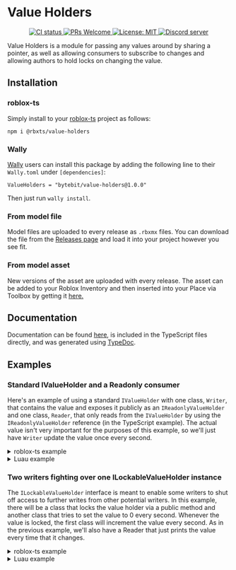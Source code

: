 # Value Holders
<p align="center">
  <a href="https://github.com/Bytebit-Org/roblox-ValueHolders/actions">
      <img src="https://github.com/Bytebit-Org/roblox-ValueHolders/workflows/CI/badge.svg" alt="CI status" />
  </a>
  <a href="http://makeapullrequest.com">
    <img src="https://img.shields.io/badge/PRs-welcome-blue.svg" alt="PRs Welcome" />
  </a>
  <a href="https://opensource.org/licenses/MIT">
    <img src="https://img.shields.io/badge/License-MIT-blue.svg" alt="License: MIT" />
  </a>
  <a href="https://discord.gg/QEz3v8y">
    <img src="https://img.shields.io/badge/discord-join-7289DA.svg?logo=discord&longCache=true&style=flat" alt="Discord server" />
  </a>
</p>

Value Holders is a module for passing any values around by sharing a pointer, as well as allowing consumers to subscribe to changes and allowing authors to hold locks on changing the value.

## Installation
### roblox-ts
Simply install to your [roblox-ts](https://roblox-ts.com/) project as follows:
```
npm i @rbxts/value-holders
```

### Wally
[Wally](https://github.com/UpliftGames/wally/) users can install this package by adding the following line to their `Wally.toml` under `[dependencies]`:
```
ValueHolders = "bytebit/value-holders@1.0.0"
```

Then just run `wally install`.

### From model file
Model files are uploaded to every release as `.rbxmx` files. You can download the file from the [Releases page](https://github.com/Bytebit-Org/roblox-ValueHolders/releases) and load it into your project however you see fit.

### From model asset
New versions of the asset are uploaded with every release. The asset can be added to your Roblox Inventory and then inserted into your Place via Toolbox by getting it [here.](https://www.roblox.com/library/9170323611/Value-Holders-Package)

## Documentation
Documentation can be found [here](https://github.com/Bytebit-Org/roblox-ValueHolders/tree/master/docs), is included in the TypeScript files directly, and was generated using [TypeDoc](https://typedoc.org/).

## Examples
### Standard IValueHolder and a Readonly consumer
Here's an example of using a standard `IValueHolder` with one class, `Writer`, that contains the value and exposes it publicly as an `IReadonlyValueHolder` and one class, `Reader`, that only reads from the `IValueHolder` by using the `IReadonlyValueHolder` reference (in the TypeScript example). The actual value isn't very important for the purposes of this example, so we'll just have `Writer` update the value once every second.

<details>
  <summary>roblox-ts example</summary>

  ```ts
  import { IValueHolder, IReadonlyValueHolder, ValueHolder } from "@rbxts/value-holders";

  export class Writer {
    public readonly valueHolder: IReadonlyValueHolder<number>;

    private readonly internalValueHolder: IValueHolder<number>;

    public constructor() {
      this.internalValueHolder = new ValueHolder(0);
      this.valueHolder = this.internalValueHolder;

      this.incrementValueEverySecond();
    }

    private incrementValueEverySecond() {
      while (true) {
        task.wait(1);
        valueHolder.updateValue(currentValue => currentValue + 1);
      }
    }
  }

  export class Reader {
    public constructor(writer: Writer) {
      this.printEveryValueUpdate(writer.valueHolder);
    }

    private printEveryValueUpdate(valueHolder: IReadonlyValueHolder<number>) {
      valueHolder.valueChanged.Connect(newValue => print("New value is: " + newValue));
    }
  }
  ```
</details>

<details>
  <summary>Luau example</summary>

  ```lua
  local ValueHolder = require(path.to.modules["value-holders"]).ValueHolder

  local Writer = {}
  Writer.__index = Writer

  local WriterConstructor = {}
  function WriterConstructor.new()
    local self = {}
    setmetatable(self, Writer)

    self.valueHolder = ValueHolder.create(0)
    _incrementValueEverySecond(self)

    return self
  end

  function _incrementValueEverySecond(self)
    while true do
      task.wait(1)
      self.valueHolder:updateValue(function (currentValue)
        return currentValue + 1
      end)
    end
  end

  local Reader = {}
  Reader.__index = Reader

  local ReaderConstructor = {}
  function ReaderConstructor.new(writer)
    local self = {}
    setmetatable(self, Reader)

    _printEveryValueUpdate(self, writer.valueHolder)

    return self
  end

  function _printEveryValueUpdate(self, valueHolder)
    valueHolder.valueChanged:Connect(function (newValue)
      print("New value is: ", newValue)
    end)
  end

  return {
    Writer = WriterConstructor,
    Reader = ReaderConstructor
  }
  ```
</details>

### Two writers fighting over one ILockableValueHolder instance
The `ILockableValueHolder` interface is meant to enable some writers to shut off access to further writes from other potential writers. In this example, there will be a class that locks the value holder via a public method and another class that tries to set the value to 0 every second. Whenever the value is locked, the first class will increment the value every second. As in the previous example, we'll also have a Reader that just prints the value every time that it changes.

<details>
  <summary>roblox-ts example</summary>

  ```ts
  import { ILockableValueHolder, IReadonlyValueHolder, LockableValueHolder } from "@rbxts/value-holders";
  
  // not going to use this but just for example purposes
  const exampleLockableValueHolder = LockableValueHolder.create(0);

  export class LockedIncrementingWriter {
    private lockKey: object | undefined = undefined;

    public constructor(private readonly lockableValueHolder: ILockableValueHolder) {
      this.incrementValueEverySecond();
    }

    public takeLock() {
      if (this.lockKey !== undefined) {
        return;
      }

      this.lockKey = this.lockableValueHolder.tryTakeLock();
    }

    public releaseLock() {
      if (this.lockKey !== undefined) {
        return;
      }

      this.lockableValueHolder.releaseLock(this.lockKey);
      this.lockKey = undefined;
    }

    private incrementValueEverySecond() {
      while (true) {
        task.wait(1);
        if (lockableValueHolder.isLocked()) {
          lockableValueHolder.updateValue(
            currentValue => currentValue + 1,
            this.lockKey);
        }
      }
    }
  }

  export class ZeroWriter {
    public constructor(private readonly lockableValueHolder: ILockableValueHolder) {
      this.setValueToZeroEverySecond();
    }

    private setValueToZeroEverySecond() {
      while (true) {
        task.wait(1);
        if (!lockableValueHolder.isLocked()) {
          // If the code did not first check whether the value holder was locked,
          // then this line would error
          lockableValueHolder.setValue(0);
        }
      }
    }
  }

  export class Reader {
    public constructor(valueHolder: IReadonlyValueHolder) {
      this.printEveryValueUpdate(valueHolder);
    }

    private printEveryValueUpdate(valueHolder: IReadonlyValueHolder<number>) {
      valueHolder.valueChanged.Connect(newValue => print("New value is: " + newValue));
    }
  }
  ```
</details>

<details>
  <summary>Luau example</summary>

  ```lua
  local LockableValueHolder = require(path.to.modules["value-holders"]).LockableValueHolder

  -- not going to use this but just for example purposes
  local exampleLockableValueHolder = LockableValueHolder.create(0);

  local LockedIncrementingWriter = {}
  LockedIncrementingWriter.__index = LockedIncrementingWriter

  local LockedIncrementingWriterConstructor = {}
  function LockedIncrementingWriterConstructor.new(lockableValueHolder)
    local self = {}
    setmetatable(self, LockedIncrementingWriter)

    self._lockableValueHolder = lockableValueHolder
    _incrementValueEverySecond(self)

    return self
  end

  function LockedIncrementingWriter:takeLock()
    if self._lockKey then
      return
    end

    self._lockKey = self._lockableValueHolder:tryTakeLock();
  end

  function LockedIncrementingWriter:releaseLock()
    if self._lockKey then
      return
    end

    self._lockableValueHolder:releaseLock(self._lockKey);
    self._lockKey = nil;
  end

  function _incrementValueEverySecond(self)
    while true do
      task.wait(1)
      if self._lockableValueHolder:isLocked() then
        self._lockableValueHolder:updateValue(function (currentValue)
          return currentValue + 1
        end, self._lockKey)
      end
    end
  end

  local ZeroWriter = {}
  ZeroWriter.__index = ZeroWriter

  local ZeroWriterConstructor = {}
  function ZeroWriterConstructor.new(lockableValueHolder)
    local self = {}
    setmetatable(self, ZeroWriter)

    self._lockableValueHolder = lockableValueHolder
    _setValueToZeroEverySecond(self)

    return self
  end

  function _setValueToZeroEverySecond(self)
    while true do
      task.wait(1)
      if not self._lockableValueHolder:isLocked() then
        -- If the code did not first check whether the value holder was locked,
        -- then this line would error
        self._lockableValueHolder:setValue(0)
      end
    end
  end

  local Reader = {}
  Reader.__index = Reader

  local ReaderConstructor = {}
  function ReaderConstructor.new(valueHolder)
    local self = {}
    setmetatable(self, Reader)

    _printEveryValueUpdate(self, valueHolder)

    return self
  end

  function _printEveryValueUpdate(self, valueHolder)
    valueHolder.valueChanged:Connect(function (newValue)
      print("New value is: ", newValue)
    end)
  end

  return {
    LockedIncrementingWriter = LockedIncrementingWriterConstructor,
    ZeroWriter = ZeroWriterConstructor,
    Reader = ReaderConstructor
  }
  ```
</details>